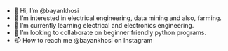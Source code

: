 - 👋 Hi, I’m @bayankhosi
- 👀 I’m interested in electrical engineering, data mining and also, farming.
- 🌱 I’m currently learning electrical and electronics engineering.
- 💞️ I’m looking to collaborate on beginner friendly python programs.
- 📫 How to reach me @bayankhosi on Instagram

<!---
bayankhosi/bayankhosi is a ✨ special ✨ repository because its `README.md` (this file) appears on your GitHub profile.
You can click the Preview link to take a look at your changes.
--->
